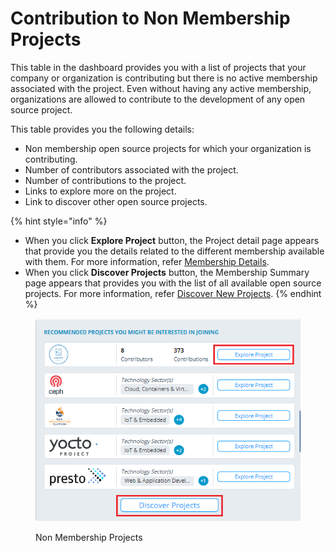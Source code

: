 # Contribution to Non Membership Projects

This table in the dashboard provides you with a list of projects that your company or organization is contributing but there is no active membership associated with the project. Even without having any active membership, organizations are allowed to contribute to the development of any open source project.

This table provides you the following details:

* Non membership open source projects for which your organization is contributing.
* Number of contributors associated with the project.
* Number of contributions to the project.
* Links to explore more on the project.
* Link to discover other open source projects.

{% hint style="info" %}
* When you click **Explore Project** button, the Project detail page appears that provide you the details related to the different membership available with them. For more information, refer [Membership Details](https://docs.linuxfoundation.org/lfx/organization-dashboard-pre-release/projects/membership-details-of-a-project).
* When you click **Discover Projects** button, the Membership Summary page appears that provides you with the list of all available open source projects. For more information, refer [Discover New Projects](https://docs.linuxfoundation.org/lfx/organization-dashboard/membership/discover-new-open-source-project).
{% endhint %}

<figure><img src="../../.gitbook/assets/Discover Projects.png" alt=""><figcaption><p>Non Membership Projects</p></figcaption></figure>

